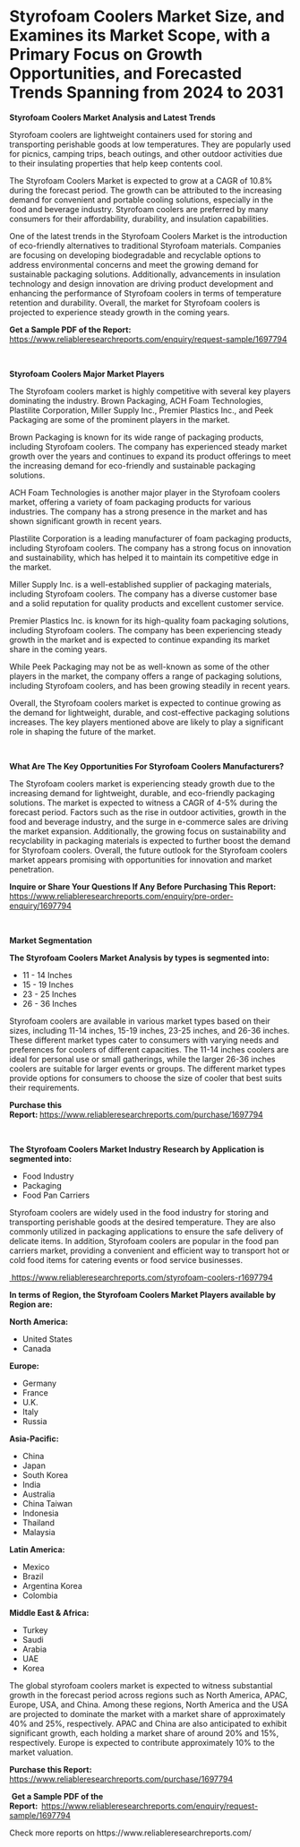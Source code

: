 <p><h1>Styrofoam Coolers Market Size, and Examines its Market Scope, with a Primary Focus on Growth Opportunities, and Forecasted Trends Spanning from 2024 to 2031</h1></p><p><strong>Styrofoam Coolers Market Analysis and Latest Trends</strong></p>
<p><p>Styrofoam coolers are lightweight containers used for storing and transporting perishable goods at low temperatures. They are popularly used for picnics, camping trips, beach outings, and other outdoor activities due to their insulating properties that help keep contents cool. </p><p>The Styrofoam Coolers Market is expected to grow at a CAGR of 10.8% during the forecast period. The growth can be attributed to the increasing demand for convenient and portable cooling solutions, especially in the food and beverage industry. Styrofoam coolers are preferred by many consumers for their affordability, durability, and insulation capabilities.</p><p>One of the latest trends in the Styrofoam Coolers Market is the introduction of eco-friendly alternatives to traditional Styrofoam materials. Companies are focusing on developing biodegradable and recyclable options to address environmental concerns and meet the growing demand for sustainable packaging solutions. Additionally, advancements in insulation technology and design innovation are driving product development and enhancing the performance of Styrofoam coolers in terms of temperature retention and durability. Overall, the market for Styrofoam coolers is projected to experience steady growth in the coming years.</p></p>
<p><strong>Get a Sample PDF of the Report:&nbsp;</strong> <a href="https://www.reliableresearchreports.com/enquiry/request-sample/1697794">https://www.reliableresearchreports.com/enquiry/request-sample/1697794</a></p>
<p>&nbsp;</p>
<p><strong>Styrofoam Coolers Major Market Players</strong></p>
<p><p>The Styrofoam coolers market is highly competitive with several key players dominating the industry. Brown Packaging, ACH Foam Technologies, Plastilite Corporation, Miller Supply Inc., Premier Plastics Inc., and Peek Packaging are some of the prominent players in the market.</p><p>Brown Packaging is known for its wide range of packaging products, including Styrofoam coolers. The company has experienced steady market growth over the years and continues to expand its product offerings to meet the increasing demand for eco-friendly and sustainable packaging solutions.</p><p>ACH Foam Technologies is another major player in the Styrofoam coolers market, offering a variety of foam packaging products for various industries. The company has a strong presence in the market and has shown significant growth in recent years.</p><p>Plastilite Corporation is a leading manufacturer of foam packaging products, including Styrofoam coolers. The company has a strong focus on innovation and sustainability, which has helped it to maintain its competitive edge in the market.</p><p>Miller Supply Inc. is a well-established supplier of packaging materials, including Styrofoam coolers. The company has a diverse customer base and a solid reputation for quality products and excellent customer service.</p><p>Premier Plastics Inc. is known for its high-quality foam packaging solutions, including Styrofoam coolers. The company has been experiencing steady growth in the market and is expected to continue expanding its market share in the coming years.</p><p>While Peek Packaging may not be as well-known as some of the other players in the market, the company offers a range of packaging solutions, including Styrofoam coolers, and has been growing steadily in recent years.</p><p>Overall, the Styrofoam coolers market is expected to continue growing as the demand for lightweight, durable, and cost-effective packaging solutions increases. The key players mentioned above are likely to play a significant role in shaping the future of the market.</p></p>
<p>&nbsp;</p>
<p><strong>What Are The Key Opportunities For Styrofoam Coolers Manufacturers?</strong></p>
<p><p>The Styrofoam coolers market is experiencing steady growth due to the increasing demand for lightweight, durable, and eco-friendly packaging solutions. The market is expected to witness a CAGR of 4-5% during the forecast period. Factors such as the rise in outdoor activities, growth in the food and beverage industry, and the surge in e-commerce sales are driving the market expansion. Additionally, the growing focus on sustainability and recyclability in packaging materials is expected to further boost the demand for Styrofoam coolers. Overall, the future outlook for the Styrofoam coolers market appears promising with opportunities for innovation and market penetration.</p></p>
<p><strong>Inquire or Share Your Questions If Any Before Purchasing This Report:</strong> <a href="https://www.reliableresearchreports.com/enquiry/pre-order-enquiry/1697794">https://www.reliableresearchreports.com/enquiry/pre-order-enquiry/1697794</a></p>
<p>&nbsp;</p>
<p><strong>Market Segmentation</strong></p>
<p><strong>The Styrofoam Coolers Market Analysis by types is segmented into:</strong></p>
<p><ul><li>11 - 14 Inches</li><li>15 - 19 Inches</li><li>23 - 25 Inches</li><li>26 - 36 Inches</li></ul></p>
<p><p>Styrofoam coolers are available in various market types based on their sizes, including 11-14 inches, 15-19 inches, 23-25 inches, and 26-36 inches. These different market types cater to consumers with varying needs and preferences for coolers of different capacities. The 11-14 inches coolers are ideal for personal use or small gatherings, while the larger 26-36 inches coolers are suitable for larger events or groups. The different market types provide options for consumers to choose the size of cooler that best suits their requirements.</p></p>
<p><strong>Purchase this Report:&nbsp;</strong><a href="https://www.reliableresearchreports.com/purchase/1697794">https://www.reliableresearchreports.com/purchase/1697794</a></p>
<p>&nbsp;</p>
<p><strong>The Styrofoam Coolers Market Industry Research by Application is segmented into:</strong></p>
<p><ul><li>Food Industry</li><li>Packaging</li><li>Food Pan Carriers</li></ul></p>
<p><p>Styrofoam coolers are widely used in the food industry for storing and transporting perishable goods at the desired temperature. They are also commonly utilized in packaging applications to ensure the safe delivery of delicate items. In addition, Styrofoam coolers are popular in the food pan carriers market, providing a convenient and efficient way to transport hot or cold food items for catering events or food service businesses.</p></p>
<p><a href="https://www.reliableresearchreports.com/styrofoam-coolers-r1697794">&nbsp;https://www.reliableresearchreports.com/styrofoam-coolers-r1697794</a></p>
<p><strong>In terms of Region, the Styrofoam Coolers Market Players available by Region are:</strong></p>
<p>
    <p> <strong> North America: </strong>
        <ul>
            <li>United States</li>
            <li>Canada</li>
        </ul>
        </p> 
    <p> <strong> Europe: </strong>
        <ul>
            <li>Germany</li>
            <li>France</li>
            <li>U.K.</li>
            <li>Italy</li>
            <li>Russia</li>
        </ul>
        </p> 
    <p> <strong> Asia-Pacific: </strong>
        <ul>
            <li>China</li>
            <li>Japan</li>
            <li>South Korea</li>
            <li>India</li>
            <li>Australia</li>
            <li>China Taiwan</li>
            <li>Indonesia</li>
            <li>Thailand</li>
            <li>Malaysia</li>
        </ul>
        </p> 
    <p> <strong> Latin America: </strong>
        <ul>
            <li>Mexico</li>
            <li>Brazil</li>
            <li>Argentina Korea</li>
            <li>Colombia</li>
        </ul>
        </p> 
    <p> <strong> Middle East & Africa: </strong>
        <ul>
            <li>Turkey</li>
            <li>Saudi</li>
            <li>Arabia</li>
            <li>UAE</li>
            <li>Korea</li>
        </ul>
    </p>
    </p>
<p><p>The global styrofoam coolers market is expected to witness substantial growth in the forecast period across regions such as North America, APAC, Europe, USA, and China. Among these regions, North America and the USA are projected to dominate the market with a market share of approximately 40% and 25%, respectively. APAC and China are also anticipated to exhibit significant growth, each holding a market share of around 20% and 15%, respectively. Europe is expected to contribute approximately 10% to the market valuation.</p></p>
<p><strong>Purchase this Report: </strong><a href="https://www.reliableresearchreports.com/purchase/1697794">https://www.reliableresearchreports.com/purchase/1697794</a></p>
<p>&nbsp;<strong>Get a Sample PDF of the Report:&nbsp;&nbsp;</strong><a href="https://www.reliableresearchreports.com/enquiry/request-sample/1697794">https://www.reliableresearchreports.com/enquiry/request-sample/1697794</a></p>
<p><strong></strong></p>
<p>Check more reports on https://www.reliableresearchreports.com/</p>